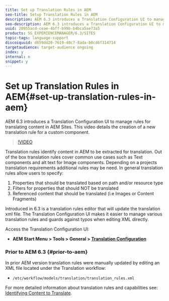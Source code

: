 ```yaml
---
title: Set up Translation Rules in AEM
seo-title: Setup Translation Rules in AEM
description: AEM 6.3 introduces a Translation Configuration UI to manage rules for translating content in AEM Sites. This video details the creation of a new translation rule for a custom component.
seo-description: AEM 6.3 introduces a Translation Configuration UI to manage rules for translating content in AEM Sites. This video details the creation of a new translation rule for a custom component.
uuid: 20955acd-ceae-4bff-b99b-b4bca5ae73a5
products: SG_EXPERIENCEMANAGER/6.3/SITES
topic-tags: language-support
discoiquuid: d659dd20-7619-48c7-8ada-b0cd6f314714
targetaudience: target-audience ongoing
index: y
internal: n
snippet: y
---
```


# Set up Translation Rules in AEM{#set-up-translation-rules-in-aem}

AEM 6.3 introduces a Translation Configuration UI to manage rules for translating content in AEM Sites. This video details the creation of a new translation rule for a custom component.

>[!VIDEO](https://video.tv.adobe.com/v/18135/?quality=9)

Translation rules identify content in AEM to be extracted for translation. Out of the box translation rules cover common use cases such as Text components and alt text for Image components. Depending on a projects translation requirements additional rules may be need. In general translation rules allow users to specify:

1. Properties that should be translated based on path and/or resource type
1. Filters for properties that should NOT be translated
1. Referenced content that should be translated (i.e Images or Content Fragments)

Introduced in 6.3 is a translation rules editor that will update the translation xml file. The Translation Configuration UI makes it easier to manage various translation rules and guards against typos when editing XML directly.

Access the Translation Configuration UI:

* **AEM Start Menu &gt; Tools &gt; General &gt; [Translation Configuration](http://localhost:4502/libs/cq/translation/translationrules/contexts.html)**

### Prior to AEM 6.3 {#prior-to-aem}

In prior AEM version translation rules were manually updated by editing an XML file located under the Translation workflow:

* `/etc/workflow/models/translation/translation_rules.xml`

For more detailed information about translation rules and capabilities see: [Identifying Content to Translate](https://docs.adobe.com/docs/en/aem/6-3/administer/sites/translation/tc-rules.html).
